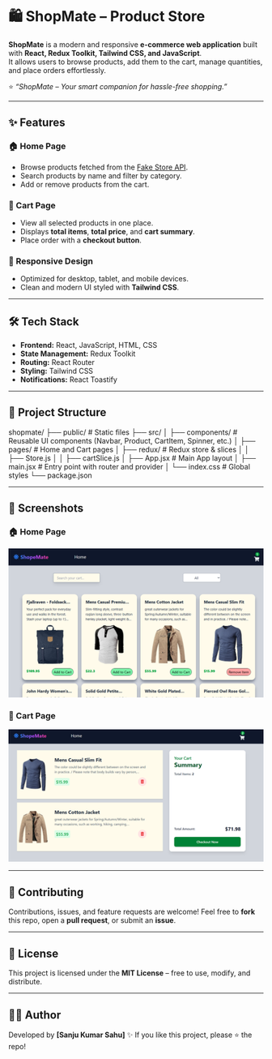 # 🛍️ ShopMate – Product Store

**ShopMate** is a modern and responsive **e-commerce web application** built with **React, Redux Toolkit, Tailwind CSS, and JavaScript**.  
It allows users to browse products, add them to the cart, manage quantities, and place orders effortlessly.  

⭐ *“ShopMate – Your smart companion for hassle-free shopping.”*

---

## ✨ Features

### 🏠 Home Page
- Browse products fetched from the [Fake Store API](https://fakestoreapi.com/).
- Search products by name and filter by category.
- Add or remove products from the cart.

### 🛒 Cart Page
- View all selected products in one place.
- Displays **total items**, **total price**, and **cart summary**.
- Place order with a **checkout button**.

### 📱 Responsive Design
- Optimized for desktop, tablet, and mobile devices.
- Clean and modern UI styled with **Tailwind CSS**.

---

## 🛠️ Tech Stack

- **Frontend:** React, JavaScript, HTML, CSS  
- **State Management:** Redux Toolkit  
- **Routing:** React Router  
- **Styling:** Tailwind CSS  
- **Notifications:** React Toastify  

---

## 📂 Project Structure


shopmate/
 ├── public/                # Static files
 ├── src/
 │   ├── components/        # Reusable UI components (Navbar, Product, CartItem, Spinner, etc.)
 │   ├── pages/             # Home and Cart pages
 │   ├── redux/             # Redux store & slices
 │   │   ├── Store.js
 │   │   ├── cartSlice.js
 │   ├── App.jsx            # Main App layout
 │   ├── main.jsx           # Entry point with router and provider
 │   └── index.css          # Global styles
 └── package.json


---

## 📸 Screenshots

### 🏠 Home Page
![alt text](image.png)


### 🛒 Cart Page

![alt text](image-1.png)

---

## 🤝 Contributing

Contributions, issues, and feature requests are welcome!
Feel free to **fork** this repo, open a **pull request**, or submit an **issue**.

---

## 📄 License

This project is licensed under the **MIT License** – free to use, modify, and distribute.

---

## 👨‍💻 Author

Developed by **\[Sanju Kumar Sahu]** ✨
If you like this project, please ⭐ the repo!


